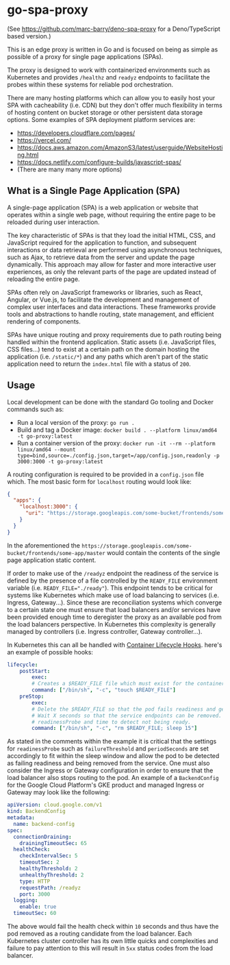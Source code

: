 # go-spa-proxy

(See https://github.com/marc-barry/deno-spa-proxy for a Deno/TypeScript based version.)

This is an edge proxy is written in Go and is focused on being as simple
as possible of a proxy for single page applications (SPAs).

The proxy is designed to work with containerized environments such as Kubernetes
and provides `/healthz` and `readyz` endpoints to facilitate the probes within
these systems for reliable pod orchestration.

There are many hosting platforms which can allow you to easily host your SPA
with cacheability (i.e. CDN) but they don't offer much flexibility in terms of
hosting content on bucket storage or other persistent data storage options. Some
examples of SPA deployment platform services are:

- https://developers.cloudflare.com/pages/
- https://vercel.com/
- https://docs.aws.amazon.com/AmazonS3/latest/userguide/WebsiteHosting.html
- https://docs.netlify.com/configure-builds/javascript-spas/
- (There are many many more options)

## What is a Single Page Application (SPA)

A single-page application (SPA) is a web application or website that operates
within a single web page, without requiring the entire page to be reloaded
during user interaction.

The key characteristic of SPAs is that they load the initial HTML, CSS, and
JavaScript required for the application to function, and subsequent interactions
or data retrieval are performed using asynchronous techniques, such as Ajax, to
retrieve data from the server and update the page dynamically. This approach may
allow for faster and more interactive user experiences, as only the relevant
parts of the page are updated instead of reloading the entire page.

SPAs often rely on JavaScript frameworks or libraries, such as React, Angular,
or Vue.js, to facilitate the development and management of complex user
interfaces and data interactions. These frameworks provide tools and
abstractions to handle routing, state management, and efficient rendering of
components.

SPAs have unique routing and proxy requirements due to path routing being
handled within the frontend application. Static assets (i.e. JavaScript files,
CSS files...) tend to exist at a certain path on the domain hosting the
application (i.e. `/static/*`) and any paths which aren't part of the static
application need to return the `index.html` file with a status of `200`.

## Usage

Local development can be done with the standard Go tooling and Docker commands such as:

- Run a local version of the proxy: `go run .`
- Build and tag a Docker image: `docker build . --platform linux/amd64 -t go-proxy:latest`
- Run a container version of the proxy: `docker run -it --rm --platform linux/amd64 --mount type=bind,source=./config.json,target=/app/config.json,readonly -p 3000:3000 -t go-proxy:latest`


A routing configuration is required to be provided in a `config.json` file which. The most basic form for `localhost` routing would look like:

```json
{
  "apps": {
    "localhost:3000": {
      "uri": "https://storage.googleapis.com/some-bucket/frontends/some-app/master"
    }
  }
}
```

In the aforementioned the
`https://storage.googleapis.com/some-bucket/frontends/some-app/master` would
contain the contents of the single page application static content.

If order to make use of the `/readyz` endpoint the readiness of the service is
defined by the presence of a file controlled by the `READY_FILE` environment
variable (i.e. `READY_FILE="./ready"`). This endpoint tends to be critical for
systems like Kubernetes which make use of load balancing to services (i.e.
Ingress, Gateway...). Since these are reconciliation systems which converge to a
certain state one must ensure that load balancers and/or services have been
provided enough time to deregister the proxy as an available pod from the load
balancers perspective. In Kubernetes this complexity is generally managed by
controllers (i.e. Ingress controller, Gateway controller...).

In Kubernetes this can all be handled with
[Container Lifecycle Hooks](https://kubernetes.io/docs/concepts/containers/container-lifecycle-hooks/).
here's an example of possible hooks:

```yaml
lifecycle:
    postStart:
        exec:
        # Creates a $READY_FILE file which must exist for the container to be ready.
        command: ["/bin/sh", "-c", "touch $READY_FILE"]
    preStop:
        exec:
        # Delete the $READY_FILE so that the pod fails readiness and gets removed from the service.
        # Wait X seconds so that the service endpoints can be removed. This has to be coordinated with the
        # readinessProbe and time to detect not being ready.
        command: ["/bin/sh", "-c", "rm $READY_FILE; sleep 15"]
```

As stated in the comments within the example it is critical that the settings
for `readinessProbe` such as `failureThreshold` and `periodSeconds` are set
accordingly to fit within the sleep window and allow the pod to be detected as
failing readiness and being removed from the service. One must also consider the
Ingress or Gateway configuration in order to ensure that the load balancer also
stops routing to the pod. An example of a `BackendConfig` for the Google Cloud
Platform's GKE product and managed Ingress or Gateway may look like the
following:

```yaml
apiVersion: cloud.google.com/v1
kind: BackendConfig
metadata:
  name: backend-config
spec:
  connectionDraining:
    drainingTimeoutSec: 65
  healthCheck:
    checkIntervalSec: 5
    timeoutSec: 2
    healthyThreshold: 2
    unhealthyThreshold: 2
    type: HTTP
    requestPath: /readyz
    port: 3000
  logging:
    enable: true
  timeoutSec: 60
```

The above would fail the health check within `10` seconds and thus have the pod
removed as a routing candidate from the load balancer. Each Kubernetes cluster
controller has its own little quicks and complexities and failure to pay
attention to this will result in `5xx` status codes from the load balancer.

